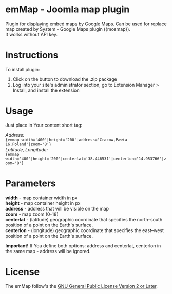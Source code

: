 emMap - Joomla map plugin 
=============

Plugin for displaying embed maps by  Google Maps. Can be used for replace map created by System - Google Maps plugin ({mosmap}).  
It works without API key.

Instructions
============

To install plugin:

1. Click on the button to download the .zip package
2. Log into your site's administrator section, go to Extension Manager > Install, and install the extension

Usage
=============
Just place in Your content short tag:  

*Address:*  
`{emmap width='400'|height='200'|address='Cracow,Pawia 16,Poland'|zoom='8'}`  
 *Latitude, Longitude:*  
`{emmap width='400'|height='200'|centerlat='38.446531'|centerlon='14.953766'|zoom='8'}`  

Parameters
=============
**width** - map container width in px  
**height** - map container height in px  
**address** - address that will be visible on the map  
**zoom** - map zoom (0-18)  
**centerlat** - (latitude) geographic coordinate that specifies the north–south position of a point on the Earth's surface.  
**centerlon** - (longitude) geographic coordinate that specifies the east–west position of a point on the Earth's surface.  

**Important!** 
If You define both options: address and centerlat, centerlon in the same map - address will be ignored.


License
=======
The emMap follow's  the [GNU General Public License Version 2 or Later](http://www.gnu.org/licenses/gpl-2.0.txt).